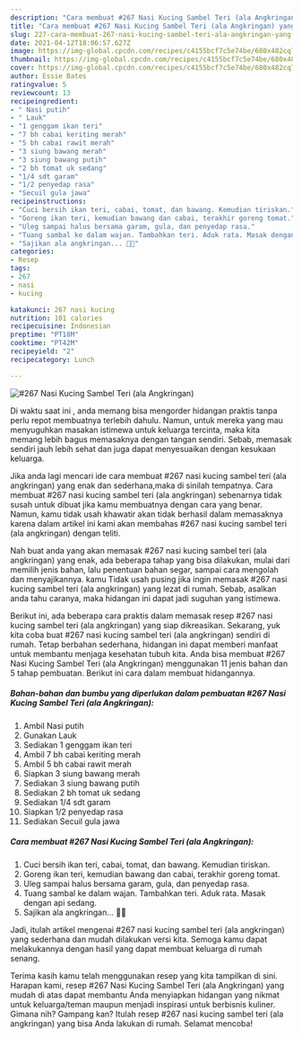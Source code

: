 ```yaml
---
description: "Cara membuat #267 Nasi Kucing Sambel Teri (ala Angkringan) yang nikmat Untuk Jualan"
title: "Cara membuat #267 Nasi Kucing Sambel Teri (ala Angkringan) yang nikmat Untuk Jualan"
slug: 227-cara-membuat-267-nasi-kucing-sambel-teri-ala-angkringan-yang-nikmat-untuk-jualan
date: 2021-04-12T18:06:57.627Z
image: https://img-global.cpcdn.com/recipes/c4155bcf7c5e74be/680x482cq70/267-nasi-kucing-sambel-teri-ala-angkringan-foto-resep-utama.jpg
thumbnail: https://img-global.cpcdn.com/recipes/c4155bcf7c5e74be/680x482cq70/267-nasi-kucing-sambel-teri-ala-angkringan-foto-resep-utama.jpg
cover: https://img-global.cpcdn.com/recipes/c4155bcf7c5e74be/680x482cq70/267-nasi-kucing-sambel-teri-ala-angkringan-foto-resep-utama.jpg
author: Essie Bates
ratingvalue: 5
reviewcount: 13
recipeingredient:
- " Nasi putih"
- " Lauk"
- "1 genggam ikan teri"
- "7 bh cabai keriting merah"
- "5 bh cabai rawit merah"
- "3 siung bawang merah"
- "3 siung bawang putih"
- "2 bh tomat uk sedang"
- "1/4 sdt garam"
- "1/2 penyedap rasa"
- "Secuil gula jawa"
recipeinstructions:
- "Cuci bersih ikan teri, cabai, tomat, dan bawang. Kemudian tiriskan."
- "Goreng ikan teri, kemudian bawang dan cabai, terakhir goreng tomat."
- "Uleg sampai halus bersama garam, gula, dan penyedap rasa."
- "Tuang sambal ke dalam wajan. Tambahkan teri. Aduk rata. Masak dengan api sedang."
- "Sajikan ala angkringan... 👩‍🍳"
categories:
- Resep
tags:
- 267
- nasi
- kucing

katakunci: 267 nasi kucing 
nutrition: 101 calories
recipecuisine: Indonesian
preptime: "PT18M"
cooktime: "PT42M"
recipeyield: "2"
recipecategory: Lunch

---
```



![#267 Nasi Kucing Sambel Teri (ala Angkringan)](https://img-global.cpcdn.com/recipes/c4155bcf7c5e74be/680x482cq70/267-nasi-kucing-sambel-teri-ala-angkringan-foto-resep-utama.jpg)

Di waktu  saat ini , anda memang bisa mengorder hidangan praktis tanpa perlu repot membuatnya terlebih dahulu. Namun, untuk mereka yang mau menyuguhkan masakan istimewa untuk keluarga tercinta, maka kita memang lebih bagus memasaknya dengan tangan sendiri. Sebab, memasak sendiri jauh lebih sehat dan juga dapat menyesuaikan dengan kesukaan keluarga.

Jika anda lagi mencari ide cara membuat #267 nasi kucing sambel teri (ala angkringan) yang enak dan sederhana,maka di sinilah tempatnya. Cara membuat #267 nasi kucing sambel teri (ala angkringan)  sebenarnya tidak susah untuk dibuat jika kamu membuatnya dengan cara yang benar. Namun, kamu tidak usah khawatir akan tidak berhasil dalam memasaknya 
karena dalam artikel ini kami akan membahas #267 nasi kucing sambel teri (ala angkringan) dengan teliti.  



Nah buat anda yang akan memasak #267 nasi kucing sambel teri (ala angkringan) yang enak, ada beberapa tahap yang bisa dilakukan, mulai dari memilih jenis bahan, lalu penentuan bahan segar, sampai cara mengolah dan menyajikannya. kamu Tidak usah pusing jika ingin memasak #267 nasi kucing sambel teri (ala angkringan) yang lezat di rumah. Sebab, asalkan anda  tahu caranya, maka hidangan ini dapat jadi suguhan yang istimewa.

Berikut ini, ada beberapa cara praktis  dalam memasak resep #267 nasi kucing sambel teri (ala angkringan) yang siap dikreasikan. Sekarang, yuk kita coba buat #267 nasi kucing sambel teri (ala angkringan) sendiri di rumah. Tetap berbahan sederhana, hidangan ini dapat memberi manfaat untuk membantu menjaga kesehatan tubuh kita. Anda bisa membuat #267 Nasi Kucing Sambel Teri (ala Angkringan) menggunakan 11 jenis bahan dan 5 tahap pembuatan. Berikut ini cara dalam membuat hidangannya.

<!--inarticleads1-->

##### Bahan-bahan dan bumbu yang diperlukan dalam pembuatan #267 Nasi Kucing Sambel Teri (ala Angkringan):

1. Ambil  Nasi putih
1. Gunakan  Lauk
1. Sediakan 1 genggam ikan teri
1. Ambil 7 bh cabai keriting merah
1. Ambil 5 bh cabai rawit merah
1. Siapkan 3 siung bawang merah
1. Sediakan 3 siung bawang putih
1. Sediakan 2 bh tomat uk sedang
1. Sediakan 1/4 sdt garam
1. Siapkan 1/2 penyedap rasa
1. Sediakan Secuil gula jawa




<!--inarticleads2-->

##### Cara membuat #267 Nasi Kucing Sambel Teri (ala Angkringan):

1. Cuci bersih ikan teri, cabai, tomat, dan bawang. Kemudian tiriskan.
1. Goreng ikan teri, kemudian bawang dan cabai, terakhir goreng tomat.
1. Uleg sampai halus bersama garam, gula, dan penyedap rasa.
1. Tuang sambal ke dalam wajan. Tambahkan teri. Aduk rata. Masak dengan api sedang.
1. Sajikan ala angkringan... 👩‍🍳




Jadi, itulah artikel mengenai  #267 nasi kucing sambel teri (ala angkringan)  yang sederhana dan mudah dilakukan versi kita. Semoga kamu dapat melakukannya dengan hasil yang dapat membuat keluarga di rumah senang. 

Terima kasih kamu telah menggunakan resep yang kita tampilkan di sini. Harapan kami, resep  #267 Nasi Kucing Sambel Teri (ala Angkringan) yang mudah di atas dapat membantu Anda menyiapkan hidangan yang nikmat untuk keluarga/teman maupun menjadi inspirasi untuk berbisnis kuliner. Gimana nih? Gampang kan? Itulah resep #267 nasi kucing sambel teri (ala angkringan) yang bisa Anda lakukan di rumah. Selamat mencoba!

